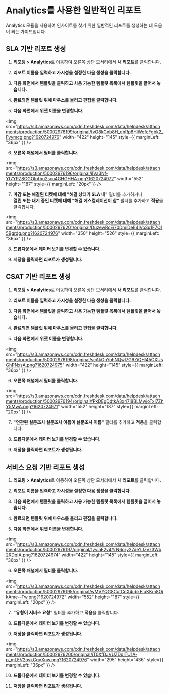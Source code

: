 # Analytics를 사용한 일반적인 리포트

Analytics 모듈을 사용하여 인사이트를 찾기 위한 일반적인 리포트를 생성하는 데 도움이 되는 가이드입니다.

## SLA 기반 리포트 생성

1. **리포팅 > Analytics**로 이동하여 오른쪽 상단 모서리에서 **새 리포트**를 클릭합니다.

2. **리포트 이름을 입력하고 가시성을 설정한 다음 생성을 클릭합니다.**

3. **다음 화면에서 템플릿을 클릭하고 사용 가능한 템플릿 목록에서 템플릿을 끌어서 놓습니다.**

4. **완료되면 템플릿 위에 마우스를 올리고 편집을 클릭합니다.**

5. **다음 화면에서 위젯 이름을 변경합니다.**

<img src="https://s3.amazonaws.com/cdn.freshdesk.com/data/helpdesk/attachments/production/50002976199/original/tvO8kGnb8H_dnRp8HlWofeFgbk2_Fvymcg.png?1620724976" width="422" height="145" style={{ marginLeft: "36px" }} />

6. **오른쪽 패널에서 필터를 클릭합니다.**

<img src="https://s3.amazonaws.com/cdn.freshdesk.com/data/helpdesk/attachments/production/50002976196/original/iIVa3Nf-Yt7YPZ8OGOIpfbu2scu4GHGHHA.png?1620724972" width="552" height="187" style={{ marginLeft: "20px" }} />

7. **마감 또는 해결된 티켓에 대해 "해결 상태가 SLA 내"** 필터를 추가하거나  
   **열린 또는 대기 중인 티켓에 대해 "해결 에스컬레이션이 참"** 필터를 추가하고 **적용**을 클릭합니다.

<img src="https://s3.amazonaws.com/cdn.freshdesk.com/data/helpdesk/attachments/production/50002976201/original/DuzewRcEj70DmiDeE4IVo3u1F7O15Bgrdg.png?1620724976" width="350" height="526" style={{ marginLeft: "36px" }} />

8. **드롭다운에서 데이터 보기를 변경할 수 있습니다.**

9. **저장을 클릭하면 리포트가 생성됩니다.**

## CSAT 기반 리포트 생성

1. **리포팅 > Analytics**로 이동하여 오른쪽 상단 모서리에서 **새 리포트**를 클릭합니다.

2. **리포트 이름을 입력하고 가시성을 설정한 다음 생성을 클릭합니다.**

3. **다음 화면에서 템플릿을 클릭하고 사용 가능한 템플릿 목록에서 템플릿을 끌어서 놓습니다.**

4. **완료되면 템플릿 위에 마우스를 올리고 편집을 클릭합니다.**

5. **다음 화면에서 위젯 이름을 변경합니다.**

<img src="https://s3.amazonaws.com/cdn.freshdesk.com/data/helpdesk/attachments/production/50002976198/original/scAkOnYohNQwl7G6ZiQHl45CXUsGhPNxsA.png?1620724975" width="422" height="145" style={{ marginLeft: "36px" }} />

6. **오른쪽 패널에서 필터를 클릭합니다.**

<img src="https://s3.amazonaws.com/cdn.freshdesk.com/data/helpdesk/attachments/production/50002976194/original/fPkDEgDdtkA3x47l8BLMwjoTxI7ZhY5MwA.png?1620724971" width="552" height="187" style={{ marginLeft: "20px" }} />

7. **"연관된 설문조사 설문조사 이름이 설문조사 이름"** 필터를 추가하고 **적용**을 클릭합니다.

8. **드롭다운에서 데이터 보기를 변경할 수 있습니다.**

9. **저장을 클릭하면 리포트가 생성됩니다.**

## 서비스 요청 기반 리포트 생성

1. **리포팅 > Analytics**로 이동하여 오른쪽 상단 모서리에서 **새 리포트**를 클릭합니다.

2. **리포트 이름을 입력하고 가시성을 설정한 다음 생성을 클릭합니다.**

3. **다음 화면에서 템플릿을 클릭하고 사용 가능한 템플릿 목록에서 템플릿을 끌어서 놓습니다.**

4. **완료되면 템플릿 위에 마우스를 올리고 편집을 클릭합니다.**

5. **다음 화면에서 위젯 이름을 변경합니다.**

<img src="https://s3.amazonaws.com/cdn.freshdesk.com/data/helpdesk/attachments/production/50002976197/original/1yviaE2v4YrN6ory27deYJZez3Wb2RDqIA.png?1620724974" width="422" height="145" style={{ marginLeft: "36px" }} />

6. **오른쪽 패널에서 필터를 클릭합니다.**

<img src="https://s3.amazonaws.com/cdn.freshdesk.com/data/helpdesk/attachments/production/50002976195/original/wMVYQG8CutCnX4cbkEIuKKm8OjkAme--Tw.png?1620724972" width="552" height="187" style={{ marginLeft: "20px" }} />

7. **"유형이 서비스 요청"** 필터를 추가하고 **적용**을 클릭합니다.

8. **드롭다운에서 데이터 보기를 변경할 수 있습니다.**

9. **저장을 클릭하면 리포트가 생성됩니다.**

<img src="https://s3.amazonaws.com/cdn.freshdesk.com/data/helpdesk/attachments/production/50002976200/original/iT0XfDJVUZDdlTU1A-p_mLEV2ovkCqyXnw.png?1620724976" width="295" height="436" style={{ marginLeft: "36px" }} />

10. **드롭다운에서 데이터 보기를 변경할 수 있습니다.**

11. **저장을 클릭하면 리포트가 생성됩니다.**